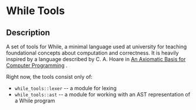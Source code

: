 # While Tools

## Description

A set of tools for While, a minimal language used at university for teaching
foundational concepts about computation and correctness. It is heavily inspired
by a language described by C. A. Hoare in
[An Axiomatic Basis for Computer Programming](https://dl.acm.org/doi/10.1145/363235.363259)
.

Right now, the tools consist only of:

- `while_tools::lexer` -- a module for lexing
- `while_tools::ast` -- a module for working with an AST representation of a
  While program
